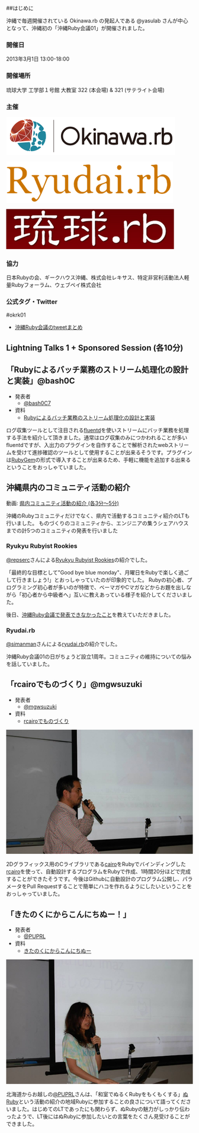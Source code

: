 ##はじめに

沖縄で毎週開催されている Okinawa.rb の発起人である @yasulab さんが中心となって、沖縄初の「沖縄Ruby会議01」が開催されました。

### 開催日

2013年3月1日 13:00-18:00

### 開催場所

琉球大学 工学部１号館 大教室 322 (本会場) & 321 (サテライト会場)


### 主催

![okinawarb-logo](okinawarubykaigi01/okinawarb-logo.png)

![ryudairb-logo](okinawarubykaigi01/ryudairb-logo.png)

![ryukyurb-logo](okinawarubykaigi01/ryukyurb-logo.png)


### 協力

日本Rubyの会、ギークハウス沖縄、株式会社レキサス、特定非営利活動法人軽量Rubyフォーラム、ウェブペイ株式会社

### 公式タグ・Twitter

\#okrk01

* [沖縄Ruby会議のtweetまとめ](http://togetter.com/li/636273)

## Lightning Talks 1 + Sponsored Session (各10分)

## 「Rubyによるバッチ業務のストリーム処理化の設計と実装」@bash0C

* 発表者
    * [@bash0C7](https://twitter.com/bash0C7)
* 資料
    * [Rubyによるバッチ業務のストリーム処理化の設計と実装](https://speakerdeck.com/bash0c7/design-and-implement-batch-stream-processing-application-for-ruby)

ログ収集ツールとして注目される[fluentd](http://fluentd.org)を使いストリームにバッチ業務を処理する手法を紹介して頂きました。通常はログ収集のみにつかわれることが多いfluentdですが、入出力のプラグインを自作することで解析されたwebストリームを受けて進捗確認のツールとして使用することが出来るそうです。プラグインは[RubyGem](https://www.ruby-lang.org/ja/libraries/)の形式で導入することが出来るため、手軽に機能を追加する出来るということをおっしゃていました。

## 沖縄県内のコミュニティ活動の紹介

動画: [県内コミュニティ活動の紹介 (各3分〜5分)](http://www.ustream.tv/recorded/44349362)

沖縄のRubyコミュニティだけでなく、県内で活動するコミュニティ紹介のLTも行いました。
ものづくりのコミュニティから、エンジニアの集うシェアハウスまでの計5つのコミュニティの発表を行いました

### Ryukyu Rubyist Rookies
[@repserc](https://twitter.com/repserc)さんによる[Ryukyu Rubyist Rookies](https://www.facebook.com/groups/ruby.okinawa/)の紹介でした。

「最終的な目標として"Good bye blue monday"、月曜日をRubyで楽しく過ごして行きましょう!」とおっしゃっていたのが印象的でした。
Rubyの初心者、プログラミング初心者が多いのが特徴で、ベーマガやCマガなどからお題を出しながら「初心者から中級者へ」互いに教えあっている様子を紹介してくださいました。

後日、[沖縄Ruby会議で発表できなかったこと](http://repserc.hatenablog.com/entry/2014/03/04/164535)を教えていただきました。

### Ryudai.rb
[@simanman](https://twitter.com/_simanman)さんによる[ryudai.rb](http://lingr.com/room/ryudairb)の紹介でした。

沖縄Ruby会議01の日がちょうど設立1周年。コミュニティの維持についての悩みを話していました。

## 「rcairoでものづくり」@mgwsuzuki

* 発表者
    * [@mgwsuzuki](https://twitter.com/mgwsuzuki)
* 資料
    * [rcairoでものづくり](http://www.slideshare.net/mgwsuzuki/ruby-kaigi-rcairo)

![rcairo](okinawarubykaigi01/rcairo.jpg)

2Dグラフィックス用のCライブラリである[cairo](http://cairographics.org/)をRubyでバインディングした[rcairo](https://github.com/rcairo/rcairo)を使って、自動設計するプログラムをRubyで作成、1時間20分ほどで完成することができたそうです。今後はGithubに自動設計のプログラム公開し、パラメータをPull Requestすることで簡単にハコを作れるようにしたいということをおっしゃっていました。


## 「きたのくにからこんにちぬー！」

* 発表者
    * [@PUPRL](https://twitter.com/PUPRL)
* 資料
    * [きたのくにからこんにちぬー](http://www.slideshare.net/AsamiImazu/okrk01-kitanokunikarakonnnichinu)

![nuruby](okinawarubykaigi01/nuruby.jpg)

北海道からお越しの[@PUPRL](https://twitter.com/PUPRL)さんは、「和室でぬるくRubyをもくもくする」[ぬRuby](http://nuruby.org/)という活動の紹介の地域Rubyに参加することの良さについて語ってくださいました。はじめてのLTであったにも関わらず、ぬRubyの魅力がしっかり伝わったようで、LT後にはぬRubyに参加したいとの言葉をたくさん見受けることができました。

